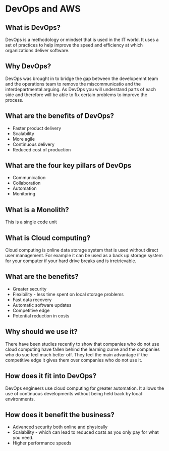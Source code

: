 # DevOps and AWS

## What is DevOps?
DevOps is a methodology or mindset that is used in the IT world. It uses a set of practices to help improve the speed and efficiency at which organizations deliver software.

## Why DevOps?
DevOps was brought in to bridge the gap between the developemnt team and the operations team to remove the miscommunicatio and the interdepartmental arguing. As DevOps you will understand parts of each side and therefore will be able to fix certain problems to improve the process.

## What are the benefits of DevOps?
* Faster product delivery
* Scalability
* More agile
* Continuous delivery
* Reduced cost of production

## What are the four key pillars of DevOps
* Communication
* Collaboration
* Automation
* Monitoring

## What is a Monolith?
This is a single code unit

## What is Cloud computing?
Cloud computing is online data storage system that is used without direct user management. For example it can be used as a back up storage system for your computer if your hard drive breaks and is irretrievable.

## What are the benefits?

* Greater security
* Flexibility - less time spent on local storage problems
* Fast data recovery
* Automatic software updates
* Competitive edge
* Potential reduction in costs

## Why should we use it?
There have been studies recently to show that companies who do not use cloud computing have fallen behind the learning curve and the companies who do sue feel much better off. They feel the main advantage if the competitive edge it gives them over companies who do not use it.

## How does it fit into DevOps?
DevOps engineers use cloud computing for greater automation. It allows the use of continuous developments without being held back by local environments.

## How does it benefit the business?
* Advanced security both online and physically
* Scalability - which can lead to reduced costs as you only pay for what you need.
* Higher performance speeds